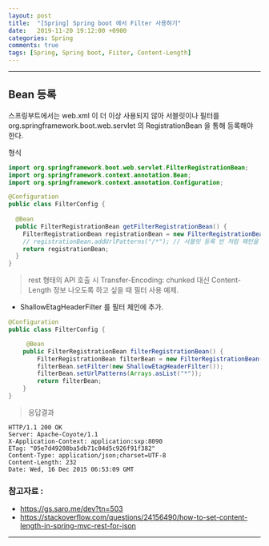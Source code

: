 ```yaml
---
layout: post
title:  "[Spring] Spring boot 에서 Filter 사용하기"
date:   2019-11-20 19:12:00 +0900
categories: Spring
comments: true
tags: [Spring, Spring boot, Fiiter, Content-Length]
---
```


---
## Bean 등록
스프링부트에서는 web.xml 이 더 이상 사용되지 않아 서블릿이나 필터를 org.springframework.boot.web.servlet 의 RegistrationBean 을 통해 등록해야 한다.

형식
~~~java
import org.springframework.boot.web.servlet.FilterRegistrationBean;
import org.springframework.context.annotation.Bean;
import org.springframework.context.annotation.Configuration;

@Configuration
public class FilterConfig {
  
  @Bean
  public FilterRegistrationBean getFilterRegistrationBean() {
    FilterRegistrationBean registrationBean = new FilterRegistrationBean(new HSTSFilter());
    // registrationBean.addUrlPatterns("/*"); // 서블릿 등록 빈 처럼 패턴을 지정해 줄 수 있다.
    return registrationBean;
  }
}
~~~


> rest 형태의 API 호출 시 Transfer-Encoding: chunked 대신 Content-Length 정보 나오도록 하고 싶을 때 필터 사용 예제.
 - ShallowEtagHeaderFilter 를 필터 체인에 추가.
~~~java
@Configuration
public class FilterConfig {

     @Bean
    public FilterRegistrationBean filterRegistrationBean() {
        FilterRegistrationBean filterBean = new FilterRegistrationBean();
        filterBean.setFilter(new ShallowEtagHeaderFilter());
        filterBean.setUrlPatterns(Arrays.asList("*"));
        return filterBean;
    }
}
~~~

> 응답결과 
~~~
HTTP/1.1 200 OK
Server: Apache-Coyote/1.1
X-Application-Context: application:sxp:8090
ETag: "05e7d49208ba5db71c04d5c926f91f382"
Content-Type: application/json;charset=UTF-8
Content-Length: 232
Date: Wed, 16 Dec 2015 06:53:09 GMT
~~~


### 참고자료 : 
 - https://gs.saro.me/dev?tn=503
 - https://stackoverflow.com/questions/24156490/how-to-set-content-length-in-spring-mvc-rest-for-json

[jekyll-docs]: https://jekyllrb.com/docs/home
[jekyll-gh]:   https://github.com/jekyll/jekyll
[jekyll-talk]: https://talk.jekyllrb.com/

---
